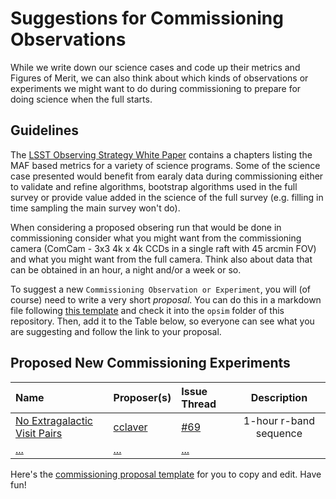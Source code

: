 # Suggestions for Commissioning Observations

While we write down our science cases and code up their metrics and
Figures of Merit, we can also think about which kinds of observations or experiments 
we might want to do during commissioning to prepare for doing science when the full
starts.

## Guidelines

The [LSST Observing Strategy White Paper](https://github.com/LSSTScienceCollaborations/ObservingStrategy/raw/master/whitepaper/LSST_Observing_Strategy_White_Paper.pdf) contains a chapters listing the MAF based metrics for a variety of science programs.  Some of the science case presented would benefit from earaly data during commissioning either to validate and refine algorithms, bootstrap algorithms used in the full survey or provide value added in the science of the full survey (e.g. filling in time sampling the main survey won't do).

When considering a proposed obsering run that would be done in commissioning consider what you might want from the commissioning camera (ComCam - 3x3 4k x 4k CCDs in a single raft with 45 arcmin FOV) and what you might want from the full camera.  Think also about data that can be obtained in an hour, a night and/or a week or so. 

To suggest a new `Commissioning Observation or Experiment`, you will (of course) need to write a very short *proposal*. You can do this in a markdown file following [this template](https://github.com/cclaver/ObservingStrategy/blob/master/commissioning/commProp_Template.md) and check it into the `opsim` folder of this repository. Then, add it to the Table below, so everyone can see what you are suggesting and follow the link to your proposal.

## Proposed New Commissioning Experiments

 **Name**              | **Proposer(s)**       | **Issue Thread**| **Description**
:----------------------|:----------------------|:----------------|:----------------:
 [No Extragalactic Visit Pairs](https://github.com/cclaver/ObservingStrategy/blob/master/commissioning/commProp_r-band1hourtimeSeries.md) | [cclaver](https://github.com/cclaver) | [#69](https://github.com/LSSTScienceCollaborations/ObservingStrategy/issues/69) | 1-hour r-band sequence
 [...](https://github.com/LSSTScienceCollaborations/ObservingStrategy/blob/issue64/opsim/) | [...](https://github.com/) | [...](https://github.com/LSSTScienceCollaborations/ObservingStrategy/issues/)


Here's the [commissioning proposal template](https://github.com/cclaver/ObservingStrategy/blob/master/commissioning/commProp_Template.md)
for you to copy and edit. Have fun!
